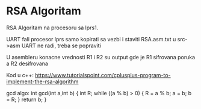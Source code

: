 # RSA Algoritam

RSA Algoritam na procesoru sa lprs1.

UART fali procesor lprs samo kopirati sa vezbi i staviti RSA.asm.txt u src->asm
UART ne radi, treba se popraviti

U asembleru konacne vrednosti R1 i R2 su output gde je R1 sifrovana poruka a R2 desifrovana

Kod u c++: https://www.tutorialspoint.com/cplusplus-program-to-implement-the-rsa-algorithm

gcd algo:
int gcd(int a,int b) {
  int R;
  while ((a % b) > 0)  {
    R = a % b;
    a = b;
    b = R;
  }
  return b;
}
